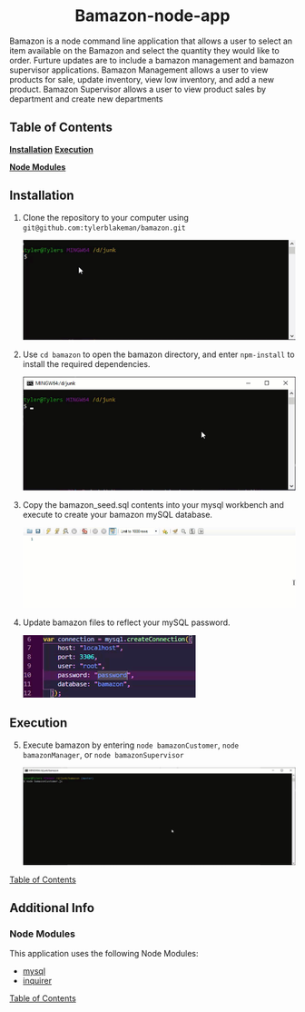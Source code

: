 <div align ="center"><h1>Bamazon-node-app</h1></div>

Bamazon is a node command line application that allows a user to select an item available on the Bamazon and select the quantity they would like to order. Furture updates are to include a bamazon management and bamazon supervisor applications. Bamazon Management allows a user to view products for sale, update inventory, view low inventory, and add a new product. Bamazon Supervisor allows a user to view product sales by department and create new departments

## Table of Contents

[**Installation**](#installation)
[**Execution**](#execution)

[**Node Modules**](#Node-Modules)

## Installation ##
1. Clone the repository to your computer using ```git@github.com:tylerblakeman/bamazon.git```<p>
![](\readme_files\clone.gif)<p>
2. Use ``cd bamazon`` to open the bamazon directory, and enter ``npm-install`` to install the required dependencies.<p>
![](\readme_files\npm_install.gif)<p>
3. Copy the bamazon_seed.sql contents into your mysql workbench and execute to create your bamazon mySQL database.<p>
![](\readme_files\bamazon_seed.gif)<p>
4. Update bamazon files to reflect your mySQL password.<p>
![](\readme_files\mySQL_password.gif)<p>

## Execution ##
5. Execute bamazon by entering ``node bamazonCustomer``, ``node bamazonManager``, or ``node bamazonSupervisor``<p>
![](\readme_files\bamazon_execute.gif)<p>

[Table of Contents](#Table-of-Contents)

## Additional Info ##
### Node Modules ###
This application uses the following Node Modules:
* [mysql](https://www.npmjs.com/package/mysql)
* [inquirer](https://www.npmjs.com/package/inquirer)

[Table of Contents](#Table-of-Contents)